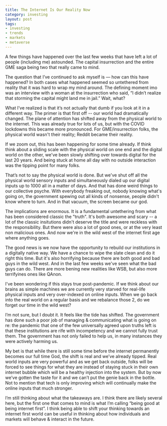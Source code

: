 ```yaml
---
title: The Internet Is Our Reality Now
category: investing
layout: post
tags: 
- investing
- trends
- markets
- metaverse
---
```


A few things have happened over the last few weeks that have left a lot of people (including me) astounded. The capital insurrection and the entire GME saga being two that really came to mind.

The question that I’ve continued to ask myself is — how can this have happened? In both cases what happened seemed so untethered from reality that it was hard to wrap my mind around. The defining moment imo was an interview with a woman at the insurrection who said, “I didn’t realize that storming the capital might land me in jail.” Wait, what?

What I’ve realized is that it’s not actually that dumb if you look at it in a different way. The primer is that first off -- our world had dramatically changed. The plane of attention has shifted away from the physical world to the internet. This was already true for lots of us, but with the COVID lockdowns this became more pronounced. For GME/insurrection folks, the physical world wasn't their reality; Reddit became their reality.

If we zoom out, this has been happening for some time already. If think think about a sliding scale with the physical world on one end and the digital world on the other, we've been slowly shifting over towards digital for the last 20 years. And being stuck at home all day with no outside interaction was the tipping point for many folks.

That’s not to say the physical world is done. But we've shut off all the physical world sensory inputs and simultaneously dialed up our digital inputs up to 1000 all in a matter of days. And that has done weird things to our collective psyche. With everybody freaking out, nobody knowing what's going on, the government spewing out all kinds of nonsense, people didn't know where to turn. And in that vacuum, the screen became our god.

The implications are enormous. It is a fundamental untethering from what has been considered classic the "truth". It's both awesome and scary -- a lot of the classic insitutions didn't deserve the title and were reckless with the responsibility. But there were also a lot of good ones, or at the very least non malicious ones. And now we're in the wild west of the internet first age where anything goes.

The good news is we now have the opportunity to rebuild our institutions in a digitally native way. We have a chance to wipe the slate clean and do it right this time. But it's also horrifying because there are both good and bad guys in the wild west. And in the last few weeks we've seen what the bad guys can do. There are more bening new realities like WSB, but also more terrifyines ones like QAnon.

I've been wondering if this stays true post-pandemic. If we think about our brains as simple machines we are currently very starved for real-life physical inputs and very over-indexed on online inputs. When we go back into the real world on a regular basis and we rebalance those 2, do we forget our time in the wild west?

I’m not sure, but I doubt it. It feels like the tide has shifted. The government has done such a poor job of managing & communicating what is going on re: the pandemic that one of the few universally agreed upon truths left is that these institutions are rife with incompetency and we cannot fully trust them. The government has not only failed to help us, in many instances they were actively harming us.

My bet is that while there is still some time before the internet permanently becomes our full time God, the shift is real and we’ve already tipped. Real world inputs are very powerful and as we get back outside, folks will be forced to see things for what they are instead of staying stuck in their own internet bubble which will be a healthy injection into the system. But by now we’ve gotten the taste for it and we can’t put the genie back in the bottle. Not to mention that tech is only improving which will continually make the online inputs that much stronger.

I’m still thinking about what the takeaways are. I think there are likely several here, but the first one that comes to mind is what I’m calling “being good at being internet first”. I think being able to shift your thinking towards an internet first world can be useful in thinking about how individuals and markets will behave & interact in the future.